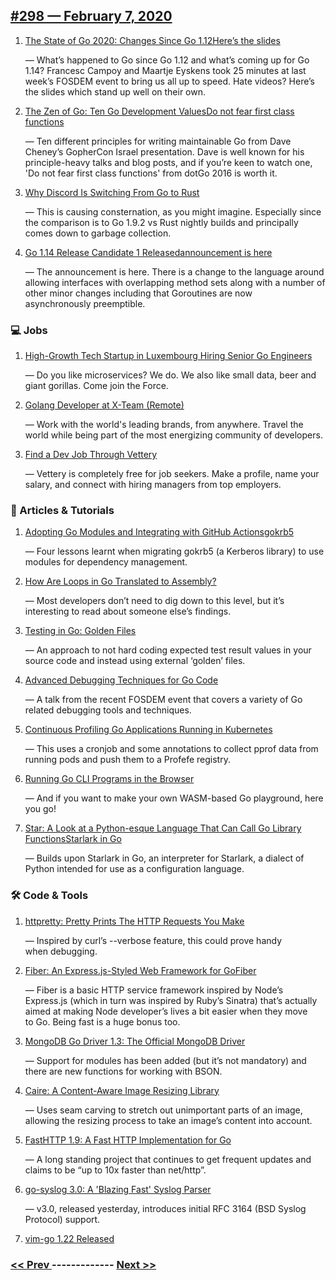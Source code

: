 ## [#298 — February 7, 2020](https://golangweekly.com/issues/298)

1. [The State of Go 2020: Changes Since Go 1.12Here’s the slides](https://golangweekly.com/link/83557/web)

     — What’s happened to Go since Go 1.12 and what’s coming up for Go 1.14? Francesc Campoy and Maartje Eyskens took 25 minutes at last week’s FOSDEM event to bring us all up to speed. Hate videos? Here’s the slides which stand up well on their own.
1. [The Zen of Go: Ten Go Development ValuesDo not fear first class functions](https://golangweekly.com/link/83560/web)

     — Ten different principles for writing maintainable Go from Dave Cheney’s GopherCon Israel presentation. Dave is well known for his principle-heavy talks and blog posts, and if you’re keen to watch one, 'Do not fear first class functions' from dotGo 2016 is worth it.
1. [Why Discord Is Switching From Go to Rust](https://golangweekly.com/link/83562/web)

     — This is causing consternation, as you might imagine. Especially since the comparison is to Go 1.9.2 vs Rust nightly builds and principally comes down to garbage collection.
1. [Go 1.14 Release Candidate 1 Releasedannouncement is here](https://golangweekly.com/link/83563/web)

     — The announcement is here. There is a change to the language around allowing interfaces with overlapping method sets along with a number of other minor changes including that Goroutines are now asynchronously preemptible.
### 💻 Jobs

1. [High-Growth Tech Startup in Luxembourg Hiring Senior Go Engineers](https://golangweekly.com/link/83567/web)

     — Do you like microservices? We do. We also like small data, beer and giant gorillas. Come join the Force.
1. [Golang Developer at X-Team (Remote)](https://golangweekly.com/link/83568/web)

     — Work with the world's leading brands, from anywhere. Travel the world while being part of the most energizing community of developers.
1. [Find a Dev Job Through Vettery](https://golangweekly.com/link/83569/web)

     — Vettery is completely free for job seekers. Make a profile, name your salary, and connect with hiring managers from top employers.
### 📘 Articles & Tutorials

1. [Adopting Go Modules and Integrating with GitHub Actionsgokrb5](https://golangweekly.com/link/83585/web)

     — Four lessons learnt when migrating gokrb5 (a Kerberos library) to use modules for dependency management.
1. [How Are Loops in Go Translated to Assembly?](https://golangweekly.com/link/83570/web)

     — Most developers don’t need to dig down to this level, but it’s interesting to read about someone else’s findings.
1. [Testing in Go: Golden Files](https://golangweekly.com/link/83571/web)

     — An approach to not hard coding expected test result values in your source code and instead using external ‘golden’ files.
1. [Advanced Debugging Techniques for Go Code](https://golangweekly.com/link/83572/web)

     — A talk from the recent FOSDEM event that covers a variety of Go related debugging tools and techniques.
1. [Continuous Profiling Go Applications Running in Kubernetes](https://golangweekly.com/link/83574/web)

     — This uses a cronjob and some annotations to collect pprof data from running pods and push them to a Profefe registry.
1. [Running Go CLI Programs in the Browser](https://golangweekly.com/link/83575/web)

     — And if you want to make your own WASM-based Go playground, here you go!
1. [Star: A Look at a Python-esque Language That Can Call Go Library FunctionsStarlark in Go](https://golangweekly.com/link/83576/web)

     — Builds upon Starlark in Go, an interpreter for Starlark, a dialect of Python intended for use as a configuration language.
### 🛠 Code & Tools

1. [httpretty: Pretty Prints The HTTP Requests You Make](https://golangweekly.com/link/83578/web)

     — Inspired by curl’s --verbose feature, this could prove handy when debugging.
1. [Fiber: An Express.js-Styled Web Framework for GoFiber](https://golangweekly.com/link/83587/web)

     — Fiber is a basic HTTP service framework inspired by Node’s Express.js (which in turn was inspired by Ruby’s Sinatra) that’s actually aimed at making Node developer’s lives a bit easier when they move to Go. Being fast is a huge bonus too.
1. [MongoDB Go Driver 1.3: The Official MongoDB Driver](https://golangweekly.com/link/83579/web)

     — Support for modules has been added (but it’s not mandatory) and there are new functions for working with BSON.
1. [Caire: A Content-Aware Image Resizing Library](https://golangweekly.com/link/83580/web)

     — Uses seam carving to stretch out unimportant parts of an image, allowing the resizing process to take an image’s content into account.
1. [FastHTTP 1.9: A Fast HTTP Implementation for Go](https://golangweekly.com/link/83582/web)

     — A long standing project that continues to get frequent updates and claims to be “up to 10x faster than net/http”.
1. [go-syslog 3.0: A 'Blazing Fast' Syslog Parser](https://golangweekly.com/link/83583/web)

     — v3.0, released yesterday, introduces initial RFC 3164 (BSD Syslog Protocol) support.
1. [vim-go 1.22 Released](https://golangweekly.com/link/83584/web)


### [ << Prev ](golangweekly-297.md) ------------- [ Next >> ](golangweekly-299.md)